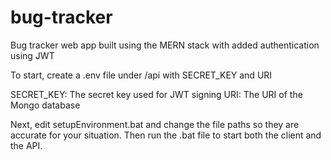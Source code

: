 # bug-tracker
 Bug tracker web app built using the MERN stack with added authentication using JWT

To start, create a .env file under /api with SECRET_KEY and URI

SECRET_KEY: The secret key used for JWT signing
URI: The URI of the Mongo database

Next, edit setupEnvironment.bat and change the file paths so they are accurate for your situation.
Then run the .bat file to start both the client and the API.
